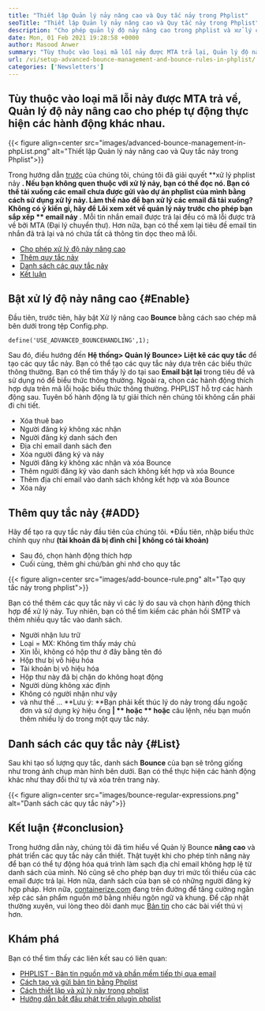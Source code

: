 ```yaml
---
title: "Thiết lập Quản lý nảy nâng cao và Quy tắc nảy trong Phplist" 
seoTitle: "Thiết lập Quản lý nảy nâng cao và Quy tắc nảy trong Phplist" 
description: "Cho phép quản lý độ nảy nâng cao trong phplist và xử lý các email nảy. Tạo quy tắc nảy và tự động hóa quy trình để thực hiện các hành động khác nhau trên các tin nhắn được trả về." 
date: Mon, 01 Feb 2021 19:28:58 +0000
author: Masood Anwer
summary: "Tùy thuộc vào loại mã lỗi nảy được MTA trả lại, Quản lý độ nảy nâng cao cho phép tự động thực hiện các hành động khác nhau." 
url: /vi/setup-advanced-bounce-management-and-bounce-rules-in-phplist/
categories: ['Newsletters']
---
```


## Tùy thuộc vào loại mã lỗi nảy được MTA trả về, Quản lý độ nảy nâng cao cho phép tự động thực hiện các hành động khác nhau.

{{< figure align=center src="images/advanced-bounce-management-in-phpList.png" alt="Thiết lập Quản lý nảy nâng cao và Quy tắc nảy trong Phplist">}}

Trong hướng dẫn [trước][1] của chúng tôi, chúng tôi đã giải quyết **xử lý phplist nảy **. Nếu bạn không quen thuộc với xử lý nảy, bạn có thể đọc nó. Bạn có thể tải xuống các email chưa được gửi vào dự án phplist của mình bằng cách sử dụng xử lý nảy. Làm thế nào để bạn xử lý các email đã tải xuống? Không có ý kiến ​​gì, hãy để Lôi xem xét về quản lý nảy trước cho phép bạn sắp xếp ** email nảy** . Mỗi tin nhắn email được trả lại đều có mã lỗi được trả về bởi MTA (Đại lý chuyển thư). Hơn nữa, bạn có thể xem lại tiêu đề email tin nhắn đã trả lại và nó chứa tất cả thông tin dọc theo mã lỗi.
  * [Cho phép xử lý độ nảy nâng cao][2]
  * [Thêm quy tắc nảy][3]
  * [Danh sách các quy tắc nảy][4]
  * [Kết luận][5]

## Bật xử lý độ nảy nâng cao   {#Enable}
Đầu tiên, trước tiên, hãy bật Xử lý nâng cao  **Bounce**  bằng cách sao chép mã bên dưới trong tệp Config.php.
```
define('USE_ADVANCED_BOUNCEHANDLING',1);
```
Sau đó, điều hướng đến  **Hệ thống> Quản lý Bounce> Liệt kê các quy tắc**  để tạo các quy tắc nảy.
Bạn có thể tạo các quy tắc nảy dựa trên các biểu thức thông thường. Bạn có thể tìm thấy lý do tại sao  **Email bật lại**  trong tiêu đề và sử dụng nó để biểu thức thông thường. Ngoài ra, chọn các hành động thích hợp dựa trên mã lỗi hoặc biểu thức thông thường. PHPLIST hỗ trợ các hành động sau. Tuyên bố hành động là tự giải thích nên chúng tôi không cần phải đi chi tiết.
  * Xóa thuê bao
  * Người đăng ký không xác nhận
  * Người đăng ký danh sách đen
  * Địa chỉ email danh sách đen
  * Xóa người đăng ký và nảy
  * Người đăng ký không xác nhận và xóa Bounce
  * Thêm người đăng ký vào danh sách không kết hợp và xóa Bounce
  * Thêm địa chỉ email vào danh sách không kết hợp và xóa Bounce
  * Xóa nảy

## Thêm quy tắc nảy   {#ADD}
Hãy để tạo ra quy tắc nảy đầu tiên của chúng tôi.
  *Đầu tiên, nhập biểu thức chính quy như  **(tài khoản đã bị đình chỉ | không có tài khoản)** 
  * Sau đó, chọn hành động thích hợp
  * Cuối cùng, thêm ghi chú/bản ghi nhớ cho quy tắc

{{< figure align=center src="images/add-bounce-rule.png" alt="Tạo quy tắc nảy trong phplist">}}

Bạn có thể thêm các quy tắc nảy vì các lý do sau và chọn hành động thích hợp để xử lý nảy. Tuy nhiên, bạn có thể tìm kiếm các phản hồi SMTP và thêm nhiều quy tắc vào danh sách.
  * Người nhận lưu trữ
  * Loại = MX: Không tìm thấy máy chủ
  * Xin lỗi, không có hộp thư ở đây bằng tên đó
  * Hộp thư bị vô hiệu hóa
  * Tài khoản bị vô hiệu hóa
  * Hộp thư này đã bị chặn do không hoạt động
  * Người dùng không xác định
  * Không có người nhận như vậy
  * và như thế …
**Lưu ý: **Bạn phải kết thúc lý do nảy trong dấu ngoặc đơn và sử dụng ký hiệu ống  **| **  hoặc ** hoặc**  câu lệnh, nếu bạn muốn thêm nhiều lý do trong một quy tắc nảy.

## Danh sách các quy tắc nảy   {#List}
Sau khi tạo số lượng quy tắc, danh sách  **Bounce**  của bạn sẽ trông giống như trong ảnh chụp màn hình bên dưới. Bạn có thể thực hiện các hành động khác như thay đổi thứ tự và xóa trên trang này.

{{< figure align=center src="images/bounce-regular-expressions.png" alt="Danh sách các quy tắc nảy">}}


## Kết luận   {#conclusion}
Trong hướng dẫn này, chúng tôi đã tìm hiểu về Quản lý Bounce  **nâng cao**  và phát triển các quy tắc nảy cần thiết. Thật tuyệt khi cho phép tính năng này để bạn có thể tự động hóa quá trình làm sạch địa chỉ email không hợp lệ từ danh sách của mình. Nó cũng sẽ cho phép bạn duy trì mức tối thiểu của các email được trả lại. Hơn nữa, danh sách của bạn sẽ có những người đăng ký hợp pháp.
Hơn nữa, [containerize.com][6] đang trên đường để tăng cường ngăn xếp các sản phẩm nguồn mở bằng nhiều ngôn ngữ và khung. Để cập nhật thường xuyên, vui lòng theo dõi danh mục [Bản tin][7] cho các bài viết thú vị hơn.

## Khám phá
Bạn có thể tìm thấy các liên kết sau có liên quan:
  * [PHPLIST - Bản tin nguồn mở và phần mềm tiếp thị qua email][8]
  * [Cách tạo và gửi bản tin bằng Phplist][9]
  * [Cách thiết lập và xử lý nảy trong phplist][1]
  * [Hướng dẫn bắt đầu phát triển plugin phplist][10]

  
[1]: https://blog.containerize.com/newsletter/how-to-setup-and-process-bounces-in-phplist/
[2]: #Enable
[3]: #Add
[4]: #List
[5]: #Conclusion
[6]: https://containerize.com
[7]: https://blog.containerize.com/category/newsletter/
[8]: https://products.containerize.com/newsletter/phplist
[9]: https://blog.containerize.com/newsletter/how-to-create-and-send-newsletter-using-phplist/
[10]: https://blog.containerize.com/newsletter/beginners-guide-to-develop-phplist-plugin/

